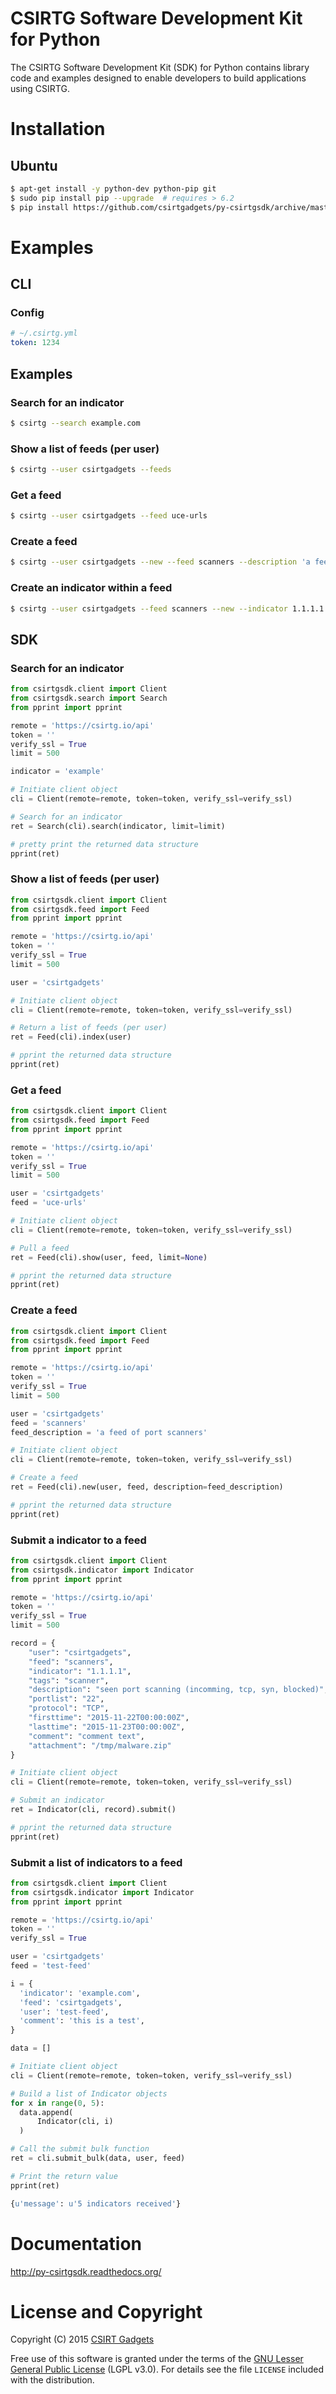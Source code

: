 # CSIRTG Software Development Kit for Python
The CSIRTG Software Development Kit (SDK) for Python contains library code and examples designed to enable developers to build applications using CSIRTG.

# Installation
## Ubuntu
  ```bash
  $ apt-get install -y python-dev python-pip git
  $ sudo pip install pip --upgrade  # requires > 6.2
  $ pip install https://github.com/csirtgadgets/py-csirtgsdk/archive/master.tar.gz
  ```

# Examples
## CLI
### Config
  ```yaml
  # ~/.csirtg.yml
  token: 1234
  ```
## Examples
### Search for an indicator
  ```bash
  $ csirtg --search example.com
  ```
### Show a list of feeds (per user)
  ```bash
  $ csirtg --user csirtgadgets --feeds
  ```
### Get a feed
  ```bash
  $ csirtg --user csirtgadgets --feed uce-urls
  ```
### Create a feed
  ```bash
  $ csirtg --user csirtgadgets --new --feed scanners --description 'a feed of port scanners'
  ```
### Create an indicator within a feed
  ```bash
  $ csirtg --user csirtgadgets --feed scanners --new --indicator 1.1.1.1 --tags scanner --comment 'this is a port scanner'
  ```

## SDK
### Search for an indicator

  ```python
  from csirtgsdk.client import Client
  from csirtgsdk.search import Search
  from pprint import pprint
  
  remote = 'https://csirtg.io/api'
  token = ''
  verify_ssl = True
  limit = 500
  
  indicator = 'example'
  
  # Initiate client object
  cli = Client(remote=remote, token=token, verify_ssl=verify_ssl)
  
  # Search for an indicator
  ret = Search(cli).search(indicator, limit=limit)
  
  # pretty print the returned data structure
  pprint(ret)
  ```
  
### Show a list of feeds (per user)
  ```python
  from csirtgsdk.client import Client
  from csirtgsdk.feed import Feed
  from pprint import pprint
  
  remote = 'https://csirtg.io/api'
  token = ''
  verify_ssl = True
  limit = 500
  
  user = 'csirtgadgets'
  
  # Initiate client object
  cli = Client(remote=remote, token=token, verify_ssl=verify_ssl)
  
  # Return a list of feeds (per user)
  ret = Feed(cli).index(user)
  
  # pprint the returned data structure
  pprint(ret)
  ```

### Get a feed
  ```python
  from csirtgsdk.client import Client
  from csirtgsdk.feed import Feed
  from pprint import pprint
  
  remote = 'https://csirtg.io/api'
  token = ''
  verify_ssl = True
  limit = 500
  
  user = 'csirtgadgets'
  feed = 'uce-urls'
  
  # Initiate client object
  cli = Client(remote=remote, token=token, verify_ssl=verify_ssl)
  
  # Pull a feed
  ret = Feed(cli).show(user, feed, limit=None)
  
  # pprint the returned data structure
  pprint(ret)
  ```
  
### Create a feed
  ```python
  from csirtgsdk.client import Client
  from csirtgsdk.feed import Feed
  from pprint import pprint
  
  remote = 'https://csirtg.io/api'
  token = ''
  verify_ssl = True
  limit = 500
  
  user = 'csirtgadgets'
  feed = 'scanners'
  feed_description = 'a feed of port scanners'
  
  # Initiate client object
  cli = Client(remote=remote, token=token, verify_ssl=verify_ssl)
  
  # Create a feed
  ret = Feed(cli).new(user, feed, description=feed_description)
  
  # pprint the returned data structure
  pprint(ret)
  ```
  
### Submit a indicator to a feed  
  ```python
  from csirtgsdk.client import Client
  from csirtgsdk.indicator import Indicator
  from pprint import pprint
  
  remote = 'https://csirtg.io/api'
  token = ''
  verify_ssl = True
  limit = 500
  
  record = {
      "user": "csirtgadgets",
      "feed": "scanners",
      "indicator": "1.1.1.1",
      "tags": "scanner",
      "description": "seen port scanning (incomming, tcp, syn, blocked)",
      "portlist": "22",
      "protocol": "TCP",
      "firsttime": "2015-11-22T00:00:00Z",
      "lasttime": "2015-11-23T00:00:00Z",
      "comment": "comment text",
      "attachment": "/tmp/malware.zip"
  }
  
  # Initiate client object
  cli = Client(remote=remote, token=token, verify_ssl=verify_ssl)
  
  # Submit an indicator
  ret = Indicator(cli, record).submit()
  
  # pprint the returned data structure
  pprint(ret)
  ```

### Submit a list of indicators to a feed
  ```python
from csirtgsdk.client import Client                                                                                                                                                                                    
from csirtgsdk.indicator import Indicator
from pprint import pprint

remote = 'https://csirtg.io/api'
token = ''
verify_ssl = True

user = 'csirtgadgets'
feed = 'test-feed'

i = {
    'indicator': 'example.com',
    'feed': 'csirtgadgets',
    'user': 'test-feed',
    'comment': 'this is a test',
}

data = []

# Initiate client object
cli = Client(remote=remote, token=token, verify_ssl=verify_ssl)

# Build a list of Indicator objects
for x in range(0, 5):
    data.append(
        Indicator(cli, i)
    )

# Call the submit bulk function
ret = cli.submit_bulk(data, user, feed)

# Print the return value
pprint(ret)

{u'message': u'5 indicators received'}
  ```

# Documentation

http://py-csirtgsdk.readthedocs.org/


# License and Copyright

Copyright (C) 2015 [CSIRT Gadgets](http://csirtgadgets.com)

Free use of this software is granted under the terms of the [GNU Lesser General Public License](https://www.gnu.org/licenses/lgpl.html) (LGPL v3.0). For details see the file ``LICENSE`` included with the distribution.

